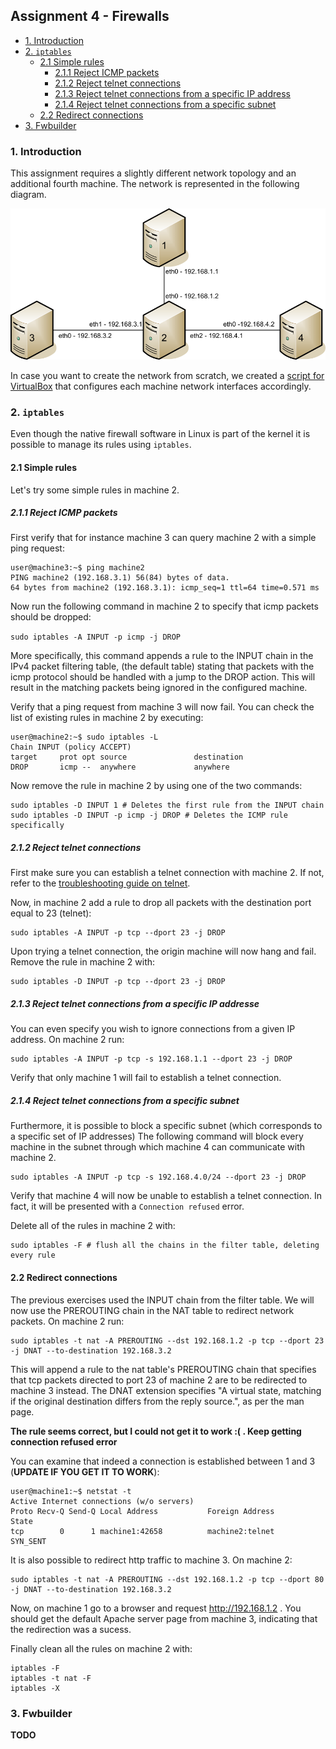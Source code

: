 ## Assignment 4 - Firewalls

 * [1. Introduction](#1-introduction)
 * [2. `iptables`](#2--iptables-)
    + [2.1 Simple rules](#21-simple-rules)
        - [2.1.1 Reject ICMP packets](#211-reject-icmp-packets)
        - [2.1.2 Reject telnet connections](#211-212-reject-telnet-connections)
        - [2.1.3 Reject telnet connections from a specific IP address](#213-reject-telnet-connections-from-a-specific-ip-address)
        - [2.1.4 Reject telnet connections from a specific subnet](#214-reject-telnet-connections-from-a-specific-subnet)
    + [2.2 Redirect connections](#22-redirect-connections)
* [3. Fwbuilder](#3-fwbuilder)

### 1. Introduction

This assignment requires a slightly different network topology and an additional fourth machine.
The network is represented in the following diagram.

<img src=".images/assignment4_network.png?raw=true" width=700 />

In case you want to create the network from scratch, we created a [script for VirtualBox]
that configures each machine network interfaces accordingly.

### 2. `iptables`

Even though the native firewall software in Linux is part of the kernel it is possible to manage its rules
using `iptables`.

#### 2.1 Simple rules

Let's try some simple rules in machine 2.

##### 2.1.1 Reject ICMP packets

First verify that for instance machine 3 can query machine 2 with a simple ping request:
```
user@machine3:~$ ping machine2
PING machine2 (192.168.3.1) 56(84) bytes of data.
64 bytes from machine2 (192.168.3.1): icmp_seq=1 ttl=64 time=0.571 ms
```

Now run the following command in machine 2 to specify that icmp packets should be dropped:

`sudo iptables -A INPUT -p icmp -j DROP`

More specifically, this command appends a rule to the INPUT chain in the IPv4 packet filtering table,
(the default table) stating that packets with the icmp protocol should be handled with a jump to the DROP action.
This will result in the matching packets being ignored in the configured machine.

Verify that a ping request from machine 3 will now fail.
You can check the list of existing rules in machine 2 by executing:

```
user@machine2:~$ sudo iptables -L
Chain INPUT (policy ACCEPT)
target     prot opt source               destination         
DROP       icmp --  anywhere             anywhere
```

Now remove the rule in machine 2 by using one of the two commands:
```
sudo iptables -D INPUT 1 # Deletes the first rule from the INPUT chain
sudo iptables -D INPUT -p icmp -j DROP # Deletes the ICMP rule specifically
```

##### 2.1.2 Reject telnet connections

First make sure you can establish a telnet connection with machine 2.
If not, refer to the [troubleshooting guide on telnet].

Now, in machine 2 add a rule to drop all packets with the destination port equal to 23 (telnet):
```
sudo iptables -A INPUT -p tcp --dport 23 -j DROP
```

Upon trying a telnet connection, the origin machine will now hang and fail.
Remove the rule in machine 2 with:
```
sudo iptables -D INPUT -p tcp --dport 23 -j DROP
```

##### 2.1.3 Reject telnet connections from a specific IP addresse

You can even specify you wish to ignore connections from a given IP address.
On machine 2 run:

```
sudo iptables -A INPUT -p tcp -s 192.168.1.1 --dport 23 -j DROP
```

Verify that only machine 1 will fail to establish a telnet connection.

##### 2.1.4 Reject telnet connections from a specific subnet

Furthermore, it is possible to block a specific subnet (which corresponds to a specific set of IP addresses)
The following command will block every machine in the subnet through which machine 4 can communicate with machine 2.

```
sudo iptables -A INPUT -p tcp -s 192.168.4.0/24 --dport 23 -j DROP
```

Verify that machine 4 will now be unable to establish a telnet connection.
In fact, it will be presented with a `Connection refused` error.

Delete all of the rules in machine 2 with:
```
sudo iptables -F # flush all the chains in the filter table, deleting every rule
```

#### 2.2 Redirect connections

The previous exercises used the INPUT chain from the filter table.
We will now use the PREROUTING chain in the NAT table to redirect network packets.
On machine 2 run:
```
sudo iptables -t nat -A PREROUTING --dst 192.168.1.2 -p tcp --dport 23 -j DNAT --to-destination 192.168.3.2
```

This will append a rule to the nat table's PREROUTING chain that specifies that tcp packets 
directed to port 23 of machine 2 are to be redirected to machine 3 instead.
The DNAT extension specifies "A virtual state, matching if the original destination differs from the reply source.", as per the man page.

**The rule seems correct, but I could not get it to work :( . Keep getting connection refused error**

You can examine that indeed a connection is established between 1 and 3 (**UPDATE IF YOU GET IT TO WORK**):
```
user@machine1:~$ netstat -t
Active Internet connections (w/o servers)
Proto Recv-Q Send-Q Local Address           Foreign Address         State      
tcp        0      1 machine1:42658          machine2:telnet         SYN_SENT
```

It is also possible to redirect http traffic to machine 3.
On machine 2:
```
sudo iptables -t nat -A PREROUTING --dst 192.168.1.2 -p tcp --dport 80 -j DNAT --to-destination 192.168.3.2
```

Now, on machine 1 go to a browser and request http://192.168.1.2 .
You should get the default Apache server page from machine 3, indicating
that the redirection was a sucess.

Finally clean all the rules on machine 2 with:
```
iptables -F
iptables -t nat -F
iptables -X
```

### 3. Fwbuilder

**TODO**

[script for VirtualBox]: vbox_assignment4.sh
[troubleshooting guide on telnet]: assignment1.md#establish-a-telnet-connection
